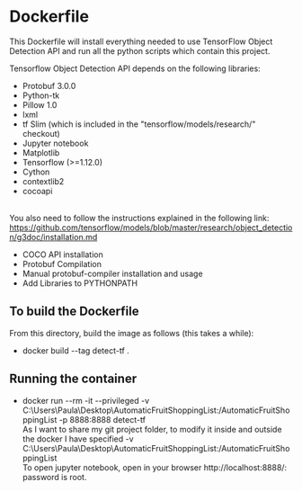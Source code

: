 # Dockerfile 

This Dockerfile will install everything needed to use TensorFlow Object Detection API and run all the python scripts which contain this project.

Tensorflow Object Detection API depends on the following libraries:

* Protobuf 3.0.0
* Python-tk
* Pillow 1.0
* lxml
* tf Slim (which is included in the "tensorflow/models/research/" checkout)
* Jupyter notebook
* Matplotlib
* Tensorflow (>=1.12.0)
* Cython
* contextlib2
* cocoapi

<br />You also need to follow the instructions explained in the following link:
https://github.com/tensorflow/models/blob/master/research/object_detection/g3doc/installation.md
* COCO API installation
* Protobuf Compilation
* Manual protobuf-compiler installation and usage
* Add Libraries to PYTHONPATH

## To build the Dockerfile
From this directory, build the image as follows (this takes a while): 
* docker build --tag detect-tf .

## Running the container
* docker run --rm -it --privileged -v C:\Users\Paula\Desktop\AutomaticFruitShoppingList:/AutomaticFruitShoppingList -p 8888:8888 detect-tf
<br />As I want to share my git project folder, to modify it inside and outside the docker I have specified  -v C:\Users\Paula\Desktop\AutomaticFruitShoppingList:/AutomaticFruitShoppingList
<br />To open jupyter notebook, open in your browser http://localhost:8888/: password is root.
